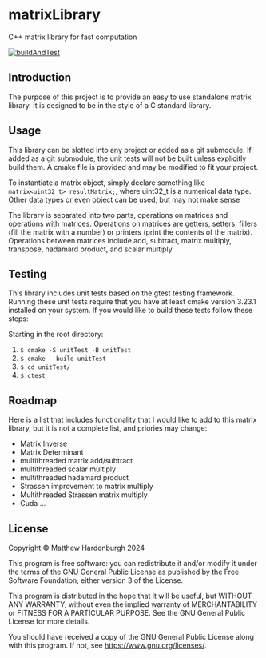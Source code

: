 # matrixLibrary
C++ matrix library for fast computation

[![buildAndTest](https://github.com/mdhardenburgh/matrixLibrary/actions/workflows/build-and-test-on-pull-request.yml/badge.svg)](https://github.com/mdhardenburgh/matrixLibrary/actions/workflows/build-and-test-on-pull-request.yml)

## Introduction
The purpose of this project is to provide an easy to use standalone matrix library. It is designed to be in the style of a C standard library.

## Usage
This library can be slotted into any project or added as a git submodule. If added as a git submodule, the unit tests will not be built unless explicitly build them. A cmake file is provided and may be modified to fit your project.

To instantiate a matrix object, simply declare something like `matrix<uint32_t> resultMatrix;`, where uint32_t is a numerical data type. Other data types or even object can be used, but may not make sense

The library is separated into two parts, operations on matrices and operations with matrices. Operations on matrices are getters, setters, fillers (fill the matrix with a number) or printers (print the contents of the matrix). Operations between matrices include add, subtract, matrix multiply, transpose, hadamard product, and scalar multiply.

## Testing
This library includes unit tests based on the gtest testing framework. Running these unit tests require that you have at least cmake version 3.23.1 installed on your system. If you would like to build these tests follow these steps:

Starting in the root directory:
1. `$ cmake -S unitTest -B unitTest`
2. `$ cmake --build unitTest`
3. `$ cd unitTest/`
4. `$ ctest`

## Roadmap
Here is a list that includes functionality that I would like to add to this matrix library, but it is not a complete list, and priories may change:
* Matrix Inverse
* Matrix Determinant
* multithreaded matrix add/subtract
* multithreaded scalar multiply
* multithreaded hadamard product
* Strassen improvement to matrix multiply
* Multithreaded Strassen matrix multiply
* Cuda ...

## License
Copyright &copy; Matthew Hardenburgh 2024

This program is free software: you can redistribute it and/or modify
it under the terms of the GNU General Public License as published by
the Free Software Foundation, either version 3 of the License.

This program is distributed in the hope that it will be useful,
but WITHOUT ANY WARRANTY; without even the implied warranty of
MERCHANTABILITY or FITNESS FOR A PARTICULAR PURPOSE.  See the
GNU General Public License for more details.

You should have received a copy of the GNU General Public License
along with this program.  If not, see <https://www.gnu.org/licenses/>.